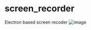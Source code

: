 # screen_recorder
Electron based screen recoder
![image](https://user-images.githubusercontent.com/64525661/134237006-1ff347dc-7f1f-4a5d-bbb1-1935aa4c46ec.png)
